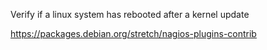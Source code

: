 Verify if a linux system has rebooted after a kernel update

https://packages.debian.org/stretch/nagios-plugins-contrib
